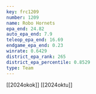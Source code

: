 ```yaml
---
key: frc1209
number: 1209
name: Robo Hornets
epa_end: 24.82
auto_epa_end: 7.9
teleop_epa_end: 16.69
endgame_epa_end: 0.23
winrate: 0.6429
district_epa_rank: 265
district_epa_percentile: 0.8529
type: Team
---
```

[[2024okok]]
[[2024oktu]]

